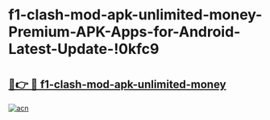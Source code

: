 # f1-clash-mod-apk-unlimited-money-Premium-APK-Apps-for-Android-Latest-Update-!0kfc9

# <h2><a href="https://o3we1x.esa.edu.pl?title=f1-clash-mod-apk-unlimited-money&ref=0kfc9">🔗👉 🔴 f1-clash-mod-apk-unlimited-money</a></h2>

[![acn](https://github.com/user-attachments/assets/0f9c940e-d8b0-45ae-aac7-cd30a18b3e1c)](https://o3we1x.esa.edu.pl?title=f1-clash-mod-apk-unlimited-money&ref=0kfc9)


